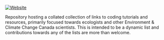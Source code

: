 [![Website](https://img.shields.io/website?label=Website&style=for-the-badge&logo=Netlify&url=https://csim063.github.io/Coding_Resources/)](https://csim063.github.io/Coding_Resources/)

Repository hosting a collated collection of links to coding tutorials and resources, primarily focused towards ecologists and other Environment & Climate Change Canada scientists. This is intended to be a dynamic list and contributions towards any of the lists are more than welcome. 
